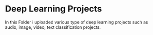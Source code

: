 # Deep Learning Projects
In this Folder i uploaded various type of deep learning projects such as audio, image, video, text classification projects.
